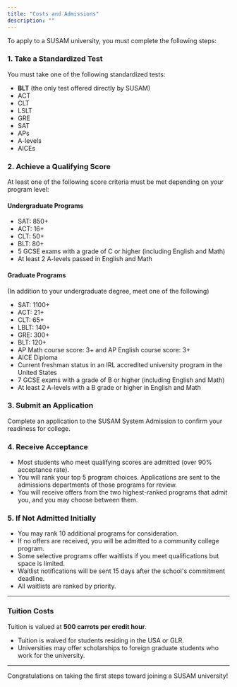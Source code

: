 ```yaml
---
title: "Costs and Admissions"
description: ""
---
```


To apply to a SUSAM university, you must complete the following steps:

### 1. Take a Standardized Test

You must take one of the following standardized tests:

- **BLT** (the only test offered directly by SUSAM)
- ACT
- CLT
- LSLT
- GRE
- SAT
- APs
- A-levels
- AICEs

### 2. Achieve a Qualifying Score

At least one of the following score criteria must be met depending on your program level:

#### Undergraduate Programs

- SAT: 850+
- ACT: 16+
- CLT: 50+
- BLT: 80+
- 5 GCSE exams with a grade of C or higher (including English and Math)
- At least 2 A-levels passed in English and Math

#### Graduate Programs

(In addition to your undergraduate degree, meet one of the following)

- SAT: 1100+
- ACT: 21+
- CLT: 65+
- LBLT: 140+
- GRE: 300+
- BLT: 120+
- AP Math course score: 3+ and AP English course score: 3+
- AICE Diploma
- Current freshman status in an IRL accredited university program in the United States
- 7 GCSE exams with a grade of B or higher (including English and Math)
- At least 2 A-levels with a B grade or higher in English and Math

### 3. Submit an Application

Complete an application to the SUSAM System Admission to confirm your readiness for college.

### 4. Receive Acceptance

- Most students who meet qualifying scores are admitted (over 90% acceptance rate).
- You will rank your top 5 program choices. Applications are sent to the admissions departments of those programs for review.
- You will receive offers from the two highest-ranked programs that admit you, and you may choose between them.

### 5. If Not Admitted Initially

- You may rank 10 additional programs for consideration.
- If no offers are received, you will be admitted to a community college program.
- Some selective programs offer waitlists if you meet qualifications but space is limited.
- Waitlist notifications will be sent 15 days after the school's commitment deadline.
- All waitlists are ranked by priority.

---

### Tuition Costs

Tuition is valued at **500 carrots per credit hour**.

- Tuition is waived for students residing in the USA or GLR.
- Universities may offer scholarships to foreign graduate students who work for the university.

---

Congratulations on taking the first steps toward joining a SUSAM university!
